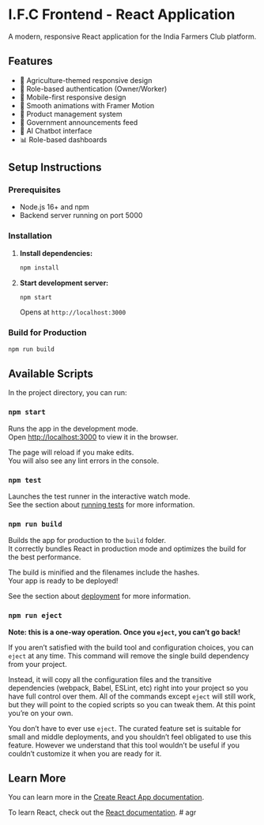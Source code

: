 # I.F.C Frontend - React Application

A modern, responsive React application for the India Farmers Club platform.

## Features

- 🌾 Agriculture-themed responsive design
- 👥 Role-based authentication (Owner/Worker)
- 📱 Mobile-first responsive design
- 🎨 Smooth animations with Framer Motion
- 🏪 Product management system
- 📢 Government announcements feed
- 🤖 AI Chatbot interface
- 📊 Role-based dashboards

## Setup Instructions

### Prerequisites
- Node.js 16+ and npm
- Backend server running on port 5000

### Installation

1. **Install dependencies:**
   ```bash
   npm install
   ```

2. **Start development server:**
   ```bash
   npm start
   ```

   Opens at `http://localhost:3000`

### Build for Production
```bash
npm run build
```

## Available Scripts

In the project directory, you can run:

### `npm start`

Runs the app in the development mode.\
Open [http://localhost:3000](http://localhost:3000) to view it in the browser.

The page will reload if you make edits.\
You will also see any lint errors in the console.

### `npm test`

Launches the test runner in the interactive watch mode.\
See the section about [running tests](https://facebook.github.io/create-react-app/docs/running-tests) for more information.

### `npm run build`

Builds the app for production to the `build` folder.\
It correctly bundles React in production mode and optimizes the build for the best performance.

The build is minified and the filenames include the hashes.\
Your app is ready to be deployed!

See the section about [deployment](https://facebook.github.io/create-react-app/docs/deployment) for more information.

### `npm run eject`

**Note: this is a one-way operation. Once you `eject`, you can’t go back!**

If you aren’t satisfied with the build tool and configuration choices, you can `eject` at any time. This command will remove the single build dependency from your project.

Instead, it will copy all the configuration files and the transitive dependencies (webpack, Babel, ESLint, etc) right into your project so you have full control over them. All of the commands except `eject` will still work, but they will point to the copied scripts so you can tweak them. At this point you’re on your own.

You don’t have to ever use `eject`. The curated feature set is suitable for small and middle deployments, and you shouldn’t feel obligated to use this feature. However we understand that this tool wouldn’t be useful if you couldn’t customize it when you are ready for it.

## Learn More

You can learn more in the [Create React App documentation](https://facebook.github.io/create-react-app/docs/getting-started).

To learn React, check out the [React documentation](https://reactjs.org/).
#   a g r  
 